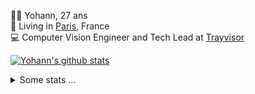 <p>
  👨🏻 <bold>Yohann</bold>, 27 ans<br/>
  💼 Living in <a href="https://www.google.com/maps?q=paris">Paris</a>, France<br/>
  💻 Computer Vision Engineer and Tech Lead at <a href="https://trayvisor.com/">Trayvisor</a><br/>
</p>

<a href="https://github.com/anuraghazra/github-readme-stats"><img align="center" src="https://github-readme-stats-go94hl40s-yohann84l.vercel.app//api?username=yohann84L&show_icons=true&include_all_commits=true" alt="Yohann's github stats" /> </a>


<details>
  <summary>Some stats ...</summary><br/>
  

<!--START_SECTION:waka-->
![Code Time](http://img.shields.io/badge/Code%20Time-865%20hrs%2034%20mins-blue)

![Profile Views](http://img.shields.io/badge/Profile%20Views-0-blue)

**🐱 My GitHub Data** 

> 📦 440.6 kB Used in GitHub's Storage 
 > 
> 🏆 676 Contributions in the Year 2023
 > 
> 🚫 Not Opted to Hire
 > 
> 📜 24 Public Repositories 
 > 
> 🔑 21 Private Repositories 
 > 
**I'm an Early 🐤** 

```text
🌞 Morning                11772 commits       ████████░░░░░░░░░░░░░░░░░   31.15 % 
🌆 Daytime                21494 commits       ██████████████░░░░░░░░░░░   56.88 % 
🌃 Evening                4361 commits        ███░░░░░░░░░░░░░░░░░░░░░░   11.54 % 
🌙 Night                  163 commits         ░░░░░░░░░░░░░░░░░░░░░░░░░   00.43 % 
```
📅 **I'm Most Productive on Wednesday** 

```text
Monday                   7079 commits        █████░░░░░░░░░░░░░░░░░░░░   18.73 % 
Tuesday                  6981 commits        █████░░░░░░░░░░░░░░░░░░░░   18.47 % 
Wednesday                8488 commits        ██████░░░░░░░░░░░░░░░░░░░   22.46 % 
Thursday                 8043 commits        █████░░░░░░░░░░░░░░░░░░░░   21.28 % 
Friday                   6722 commits        ████░░░░░░░░░░░░░░░░░░░░░   17.79 % 
Saturday                 146 commits         ░░░░░░░░░░░░░░░░░░░░░░░░░   00.39 % 
Sunday                   331 commits         ░░░░░░░░░░░░░░░░░░░░░░░░░   00.88 % 
```


📊 **This Week I Spent My Time On** 

```text
🕑︎ Time Zone: Europe/Paris

💬 Programming Languages: 
Python                   5 hrs 18 mins       ████████████░░░░░░░░░░░░░   47.56 % 
Jupyter                  2 hrs 34 mins       ██████░░░░░░░░░░░░░░░░░░░   23.10 % 
Bash                     1 hr 51 mins        ████░░░░░░░░░░░░░░░░░░░░░   16.63 % 
SQL                      27 mins             █░░░░░░░░░░░░░░░░░░░░░░░░   04.17 % 
Shell Script             27 mins             █░░░░░░░░░░░░░░░░░░░░░░░░   04.07 % 

🔥 Editors: 
PyCharm                  10 hrs 9 mins       ███████████████████████░░   91.08 % 
VS Code                  59 mins             ██░░░░░░░░░░░░░░░░░░░░░░░   08.92 % 

💻 Operating System: 
Mac                      11 hrs 9 mins       █████████████████████████   100.00 % 
```

**I Mostly Code in Python** 

```text
Python                   19 repos            ████████████░░░░░░░░░░░░░   48.72 % 
Jupyter Notebook         5 repos             ███░░░░░░░░░░░░░░░░░░░░░░   12.82 % 
HTML                     2 repos             █░░░░░░░░░░░░░░░░░░░░░░░░   05.13 % 
JavaScript               2 repos             █░░░░░░░░░░░░░░░░░░░░░░░░   05.13 % 
Shell                    1 repo              █░░░░░░░░░░░░░░░░░░░░░░░░   02.56 % 
```




 Last Updated on 08/11/2023 00:27:28 UTC
<!--END_SECTION:waka-->
